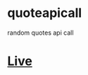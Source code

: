 # quoteapicall
random quotes api call
<a href="https://farukwebcode21.github.io/quoteapicall/index.html"><h1>Live</h1></a>
